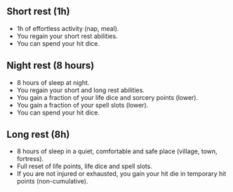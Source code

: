 ## Short rest (1h)
- 1h of effortless activity (nap, meal).
- You regain your short rest abilities.
- You can spend your hit dice.

## Night rest (8 hours)
- 8 hours of sleep at night.
- You regain your short and long rest abilities.
- You gain a fraction of your life dice and sorcery points (lower).
- You gain a fraction of your spell slots (lower).
- You can spend your hit dice.

## Long rest (8h)
- 8 hours of sleep in a quiet, comfortable and safe place (village, town, fortress).
- Full reset of life points, life dice and spell slots.
- If you are not injured or exhausted, you gain your hit die in temporary hit points (non-cumulative).